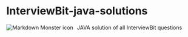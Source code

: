 # InterviewBit-java-solutions

<img src="https://www.google.com/imgres?imgurl=https%3A%2F%2Fwww.digitalfirstmagazine.com%2Fwp-content%2Fuploads%2F2020%2F05%2Finterviewbit-550x330.jpg&imgrefurl=https%3A%2F%2Fwww.digitalfirstmagazine.com%2Finterviewbit%2F&tbnid=7hN6Ek4-s1toZM&vet=12ahUKEwi-udLAx8LzAhUyM3IKHXkZDkgQMygCegUIARC4AQ..i&docid=Tri3Hx9gKKXPYM&w=550&h=330&q=interviewbit&ved=2ahUKEwi-udLAx8LzAhUyM3IKHXkZDkgQMygCegUIARC4AQ"
     alt="Markdown Monster icon"
     style="float: left; margin-right: 10px;" />

JAVA solution of all InterviewBit questions
